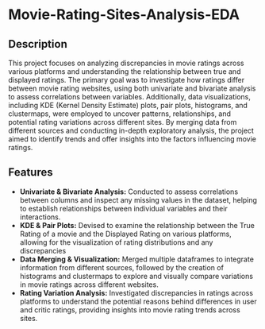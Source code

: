 # Movie-Rating-Sites-Analysis-EDA

## Description
This project focuses on analyzing discrepancies in movie ratings across various platforms and understanding the relationship between true and displayed ratings. The primary goal was to investigate how ratings differ between movie rating websites, using both univariate and bivariate analysis to assess correlations between variables. Additionally, data visualizations, including KDE (Kernel Density Estimate) plots, pair plots, histograms, and clustermaps, were employed to uncover patterns, relationships, and potential rating variations across different sites. By merging data from different sources and conducting in-depth exploratory analysis, the project aimed to identify trends and offer insights into the factors influencing movie ratings.

## Features
- **Univariate & Bivariate Analysis:** Conducted to assess correlations between columns and inspect any missing values in the dataset, helping to establish relationships between individual variables and their interactions.
- **KDE & Pair Plots:** Devised to examine the relationship between the True Rating of a movie and the Displayed Rating on various platforms, allowing for the visualization of rating distributions and any discrepancies
- **Data Merging & Visualization:** Merged multiple dataframes to integrate information from different sources, followed by the creation of histograms and clustermaps to explore and visually compare variations in movie ratings across different websites.
- **Rating Variation Analysis:** Investigated discrepancies in ratings across platforms to understand the potential reasons behind differences in user and critic ratings, providing insights into movie rating trends across sites.
